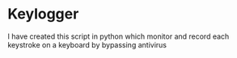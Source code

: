 # Keylogger
I have created  this script in python which monitor and record each keystroke on a keyboard by bypassing antivirus 
